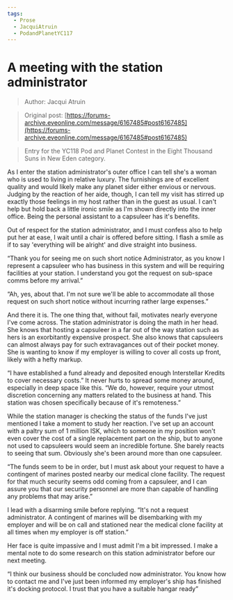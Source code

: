 ```yaml
---
tags:
  - Prose
  - JacquiAtruin
  - PodandPlanetYC117
---
```


# A meeting with the station administrator

> Author: Jacqui Atruin

> Original post: [https://forums-archive.eveonline.com/message/6167485#post6167485](https://forums-archive.eveonline.com/message/6167485#post6167485)

> Entry for the YC118 Pod and Planet Contest in the Eight Thousand Suns in New Eden category.


As I enter the station administrator's outer office I can tell she's a woman who is used to living in relative luxury. The furnishings are of excellent quality and would likely make any planet sider either envious or nervous. Judging by the reaction of her aide, though, I can tell my visit has stirred up exactly those feelings in my host rather than in the guest as usual. I can't help but hold back a little ironic smile as I'm shown directly into the inner office. Being the personal assistant to a capsuleer has it's benefits.

Out of respect for the station administrator, and I must confess also to help put her at ease, I wait until a chair is offered before sitting. I flash a smile as if to say 'everything will be alright' and dive straight into business.

“Thank you for seeing me on such short notice Administrator, as you know I represent a capsuleer who has business in this system and will be requiring facilities at your station. I understand you got the request on sub-space comms before my arrival.”

“Ah, yes, about that. I'm not sure we'll be able to accommodate all those request on such short notice without incurring rather large expenses.”

And there it is. The one thing that, without fail, motivates nearly everyone I've come across. The station administrator is doing the math in her head. She knows that hosting a capsuleer in a far out of the way station such as hers is an exorbitantly expensive prospect. She also knows that capsuleers can almost always pay for such extravagances out of their pocket money. She is wanting to know if my employer is willing to cover all costs up front, likely with a hefty markup.

“I have established a fund already and deposited enough Interstellar Kredits to cover necessary costs.” It never hurts to spread some money around, especially in deep space like this. “We do, however, require your utmost discretion concerning any matters related to the business at hand. This station was chosen specifically because of it's remoteness.”

While the station manager is checking the status of the funds I've just mentioned I take a moment to study her reaction. I've set up an account with a paltry sum of 1 million ISK, which to someone in my position won't even cover the cost of a single replacement part on the ship, but to anyone not used to capsuleers would seem an incredible fortune. She barely reacts to seeing that sum. Obviously she's been around more than one capsuleer.

“The funds seem to be in order, but I must ask about your request to have a contingent of marines posted nearby our medical clone facility. The request for that much security seems odd coming from a capsuleer, and I can assure you that our security personnel are more than capable of handling any problems that may arise.”

I lead with a disarming smile before replying. “It's not a request administrator. A contingent of marines will be disembarking with my employer and will be on call and stationed near the medical clone facility at all times when my employer is off station.”

Her face is quite impassive and I must admit I'm a bit impressed. I make a mental note to do some research on this station administrator before our next meeting.

“I think our business should be concluded now administrator. You know how to contact me and I've just been informed my employer's ship has finished it's docking protocol. I trust that you have a suitable hangar ready”